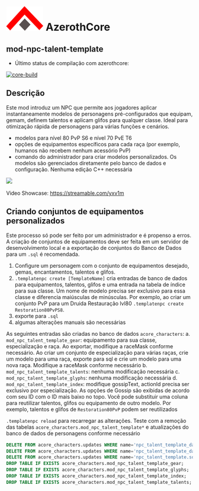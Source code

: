 # ![logo](https://raw.githubusercontent.com/azerothcore/azerothcore.github.io/master/images/logo-github.png) AzerothCore

## mod-npc-talent-template

- Último status de compilação com azerothcore:
  
[![core-build](https://github.com/AzerothLegacy/mod-npc-talent-template-ptbr/actions/workflows/core-build.yml/badge.svg)](https://github.com/AzerothLegacy/mod-npc-talent-template-ptbr)
## Descrição
Este mod introduz um NPC que permite aos jogadores aplicar instantaneamente modelos de personagens pré-configurados que equipam, gemam, definem talentos e aplicam glifos para qualquer classe. Ideal para otimização rápida de personagens para várias funções e cenários.

* modelos para nível 80 PvP S6 e nível 70 PvE T6
* opções de equipamentos específicos para cada raça (por exemplo, humanos não recebem nenhum acessório PvP)
* comando do administrador para criar modelos personalizados. Os modelos são gerenciados diretamente pelo banco de dados e configuração. Nenhuma edição C++ necessária

![](https://i.ibb.co/27WPR5j/Wo-WScrn-Shot-021219-000220.jpg)

Video Showcase:
https://streamable.com/yxv1m

## Criando conjuntos de equipamentos personalizados
Este processo só pode ser feito por um administrador e é propenso a erros. A criação de conjuntos de equipamentos deve ser feita em um servidor de desenvolvimento local e a exportação de conjuntos do Banco de Dados para um `.sql` é recomendada.

1. Configure um personagem com o conjunto de equipamentos desejado, gemas, encantamentos, talentos e glifos.
2. `.templatenpc create [TemplateName]` cria entradas de banco de dados para equipamentos, talentos, glifos e uma entrada na tabela de índice para sua classe. Um nome de modelo precisa ser exclusivo para essa classe e diferencia maiúsculas de minúsculas. Por exemplo, ao criar um conjunto PvP para um Druida Restauração lvl80 `.templatenpc create Restoration80PvPS8`.
3. exporte para `.sql`
4. algumas alterações manuais são necessárias

As seguintes entradas são criadas no banco de dados `acore_characters`:
a. `mod_npc_talent_template_gear`: equipamento para sua classe, especialização e raça. Ao exportar, modifique a raceMask conforme necessário. Ao criar um conjunto de especialização para várias raças, crie um modelo para uma raça, exporte para sql e crie um modelo para uma nova raça. Modifique a raceMask conforme necessário
b. `mod_npc_talent_template_talents`: nenhuma modificação necessária
c. `mod_npc_talent_template_glyphs`: nenhuma modificação necessária
d. `mod_npc_talent_template_index`: modifique gossipText, actionId precisa ser exclusivo por especialização. As opções de Gossip são exibidas de acordo com seu ID com o ID mais baixo no topo. Você pode substituir uma coluna para reutilizar talentos, glifos ou equipamento de outro modelo. Por exemplo, talentos e glifos de `Restoration80PvP` podem ser reutilizados

`.templatenpc reload` para recarregar as alterações. Teste com a remoção das tabelas `acore_characters.mod_npc_talent_template*` e atualizações do banco de dados de personagens conforme necessário
```sql
DELETE FROM acore_characters.updates WHERE name='npc_talent_template_data_1_80_pvp_s6.sql';
DELETE FROM acore_characters.updates WHERE name='npc_talent_template_data_2_70_pve_t6.sql';
DELETE FROM acore_characters.updates WHERE name='npc_talent_template.sql';
DROP TABLE IF EXISTS acore_characters.mod_npc_talent_template_gear;
DROP TABLE IF EXISTS acore_characters.mod_npc_talent_template_glyphs;
DROP TABLE IF EXISTS acore_characters.mod_npc_talent_template_index;
DROP TABLE IF EXISTS acore_characters.mod_npc_talent_template_talents;
```
